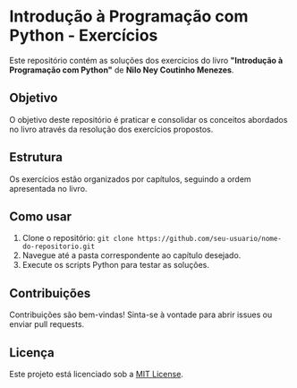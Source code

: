 # Introdução à Programação com Python - Exercícios

Este repositório contém as soluções dos exercícios do livro **"Introdução à Programação com Python"** de **Nilo Ney Coutinho Menezes**.

## Objetivo
O objetivo deste repositório é praticar e consolidar os conceitos abordados no livro através da resolução dos exercícios propostos.

## Estrutura
Os exercícios estão organizados por capítulos, seguindo a ordem apresentada no livro.

## Como usar
1. Clone o repositório: `git clone https://github.com/seu-usuario/nome-do-repositorio.git`
2. Navegue até a pasta correspondente ao capítulo desejado.
3. Execute os scripts Python para testar as soluções.

## Contribuições
Contribuições são bem-vindas! Sinta-se à vontade para abrir issues ou enviar pull requests.

## Licença
Este projeto está licenciado sob a [MIT License](LICENSE).
